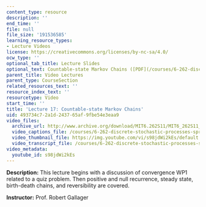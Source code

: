 ```yaml
---
content_type: resource
description: ''
end_time: ''
file: null
file_size: '191536585'
learning_resource_types:
- Lecture Videos
license: https://creativecommons.org/licenses/by-nc-sa/4.0/
ocw_type: ''
optional_tab_title: Lecture Slides
optional_text: Countable-state Markov Chains ([PDF](/courses/6-262-discrete-stochastic-processes-spring-2011/resources/mit6_262s11_lec17))
parent_title: Video Lectures
parent_type: CourseSection
related_resources_text: ''
resource_index_text: ''
resourcetype: Video
start_time: ''
title: 'Lecture 17: Countable-state Markov Chains'
uid: 493734c7-2a1d-2437-65af-9fbe54e3eaa9
video_files:
  archive_url: http://www.archive.org/download/MIT6.262S11/MIT6_262S11_lec17_300k.mp4
  video_captions_file: /courses/6-262-discrete-stochastic-processes-spring-2011/8c73c53445215e9b87ea9243895c1f81_s98jdWi2kEs.vtt
  video_thumbnail_file: https://img.youtube.com/vi/s98jdWi2kEs/default.jpg
  video_transcript_file: /courses/6-262-discrete-stochastic-processes-spring-2011/db43826ca25597b5cbbc78230cec4e63_s98jdWi2kEs.pdf
video_metadata:
  youtube_id: s98jdWi2kEs
---
```


**Description:** This lecture begins with a discussion of convergence WP1 related to a quiz problem. Then positive and null recurrence, steady state, birth-death chains, and reversibility are covered.

**Instructor:** Prof. Robert Gallager

